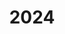 ---
title: "2024"
collection: publications
permalink: /publication/2010-10-01-paper
excerpt: "<br/><img src='/images/2024-93.png' alt='www' width='300' height='150' style='float:left'>"
paperurl: 'https://cs-people.bu.edu/xjhan/bioDesign.html'
citation: 'Xingjian Han, Yu Jiang, Weiming Wang, Guoxin Fang, Simeon Gill, Zhiqiang Zhang, Shengfa Wang, Jun Saito, Deepak Kumar, Zhongxuan Luo, Emily Whiting, and Charlie C.L. Wang. (2024). &quot;Motion-driven neural optimizer for prophylactic braces made by distributed microstructures.&quot; <i>ACM SIGGRAPH Asia 2024, December 3-6, 2024, Tokyo, Japan</i>, accepted, 2024. '
---